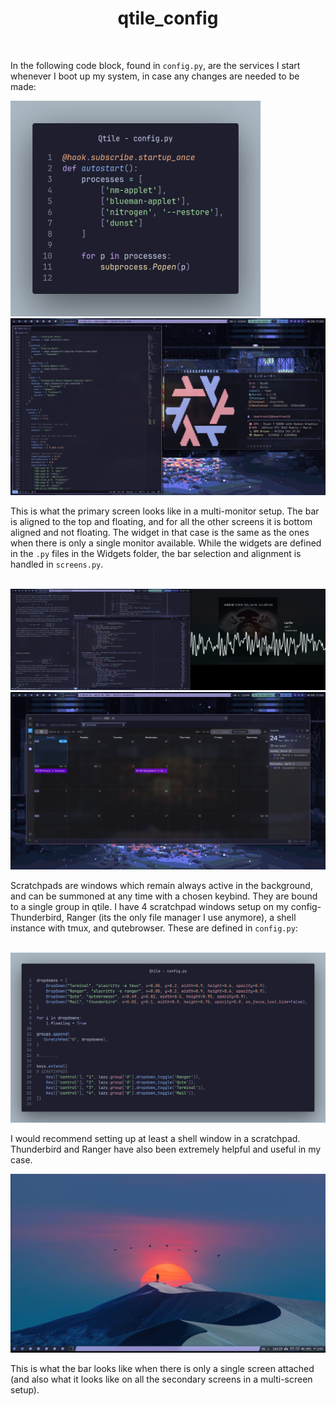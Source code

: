 # <center>qtile_config</center>

<br>

In the following code block, found in `config.py`, are the services I start whenever I boot up my system, in case any changes are needed to be made:

<img src="./Pictures/code_snippet_2.png" width="400" height="345">

<br>

<img src="./Pictures/QTile.jpeg">

<br>

This is what the primary screen looks like in a multi-monitor setup. The bar is aligned to the top and floating, and for all the other screens it is bottom aligned and not floating. The widget in that case is the same as the ones when there is only a single monitor available. While the widgets are defined in the `.py` files in the Widgets folder, the bar selection and alignment is handled in `screens.py`.

<br>

<img src="./Pictures/QTile_multiscreen.jpeg">

<br>

<img src="./Pictures/QTile_scratchpad.jpeg">

<br>

Scratchpads are windows which remain always active in the background, and can be summoned at any time with a chosen keybind. They are bound to a single group in qtile. I have 4 scratchpad windows setup on my config-Thunderbird, Ranger (its the only file manager I use anymore), a shell instance with tmux, and qutebrowser. These are defined in `config.py`:

<br>

<img src="./Pictures/code_snippet_1.png">

<br>

I would recommend setting up at least a shell window in a scratchpad. Thunderbird and Ranger have also been extremely helpful and useful in my case. 

<img src="./Pictures/QTile_singlescreen.jpeg">

<br>

This is what the bar looks like when there is only a single screen attached (and also what it looks like on all the secondary screens in a multi-screen setup).